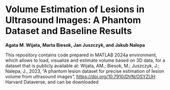 # Volume Estimation of Lesions in Ultrasound Images: A Phantom Dataset and Baseline Results


**Agata M. Wijata, Marta Biesok, Jan Juszczyk, and Jakub Nalepa**

This repository contains code prepared in MATLAB 2024a environment, which allows to load, visualize and estimate volume based on 3D data, for a dataset that is publicly available at: Wijata, AM.; Biesok, M.; Juszczyk, J.; Nalepa, J., 2023, ”A phantom lesion dataset for precise estimation of lesion volume from ultrasound images”, https://doi.org/10.7910/DVN/OSYZUH Harvard Dataverse, and can be downloaded
